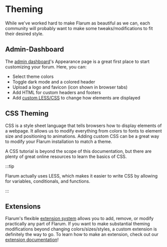 # Theming

While we've worked hard to make Flarum as beautiful as we can, each community will probably want to make some tweaks/modifications to fit their desired style.

## Admin-Dashboard

The [admin dashboard](./admin.md)'s Appearance page is a great first place to start customizing your forum. Here, you can:

- Select theme colors
- Toggle dark mode and a colored header
- Upload a logo and favicon (icon shown in browser tabs)
- Add HTML for custom headers and footers
- Add [custom LESS/CSS](#css-theming) to change how elements are displayed

## CSS Theming

CSS is a style sheet language that tells browsers how to display elements of a webpage. It allows us to modify everything from colors to fonts to element size and positioning to animations. Adding custom CSS can be a great way to modify your Flarum installation to match a theme.

A CSS tutorial is beyond the scope of this documentation, but there are plenty of great online resources to learn the basics of CSS.

:::tip

Flarum actually uses LESS, which makes it easier to write CSS by allowing for variables, conditionals, and functions.

:::

## Extensions

Flarum's flexible [extension system](extensions.md) allows you to add, remove, or modify practically any part of Flarum. If you want to make substantial theming modifications beyond changing colors/sizes/styles, a custom extension is definitely the way to go. To learn how to make an extension, check out our [extension documentation](extend/README.md)!

